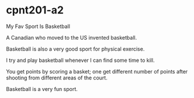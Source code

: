 # cpnt201-a2

My Fav Sport Is Basketball

A Canadian who moved to the US invented basketball.

Basketball is also a very good sport for physical exercise.

I try and play basketball whenever I can find some time to kill.

You get points by scoring a basket; one get different number of points after shooting from different areas of the court.

Basketball is a very fun sport.
